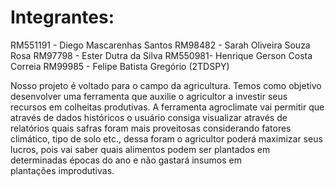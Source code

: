 # Integrantes:
RM551191 - Diego Mascarenhas Santos
RM98482 - Sarah Oliveira Souza Rosa
RM97798 - Ester Dutra da Silva
RM550981- Henrique Gerson Costa Correia
RM99985 - Felipe Batista Gregório (2TDSPY)

Nosso projeto é voltado para o campo da agricultura. Temos como objetivo desenvolver uma ferramenta que auxilie o agricultor a investir seus recursos em colheitas produtivas. A ferramenta agroclimate vai permitir que através de dados históricos o usuário consiga visualizar através de relatórios quais safras foram mais proveitosas considerando fatores climático, tipo de solo etc., dessa foram o agricultor poderá maximizar seus lucros, pois vai saber quais alimentos podem ser plantados em determinadas épocas do ano e não gastará insumos em plantações improdutivas.
